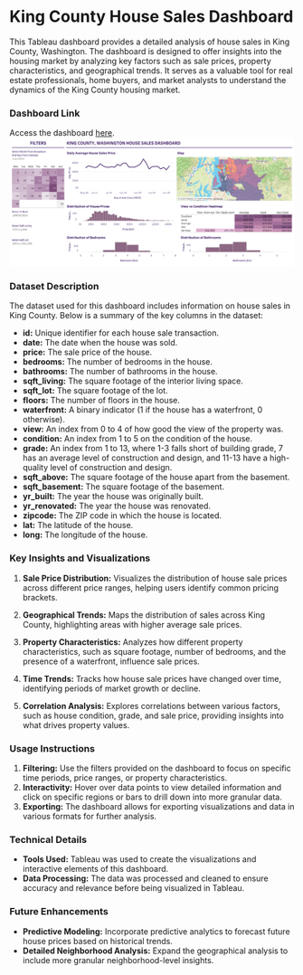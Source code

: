 # King County House Sales Dashboard

This Tableau dashboard provides a detailed analysis of house sales in King County, Washington. The dashboard is designed to offer insights into the housing market by analyzing key factors such as sale prices, property characteristics, and geographical trends. It serves as a valuable tool for real estate professionals, home buyers, and market analysts to understand the dynamics of the King County housing market.

### Dashboard Link
Access the dashboard [here](https://public.tableau.com/app/profile/vanessa.okosun/viz/KingCountyHouseSales_16963705231150/KingCountyHouseSales).
![Image of dashboard](https://github.com/thevannyfiles/King-County-House-Sales-Dashboard/blob/main/KingCountyHouseSales.png)

### Dataset Description
The dataset used for this dashboard includes information on house sales in King County. Below is a summary of the key columns in the dataset:

* ****id:**** Unique identifier for each house sale transaction.
* ****date:**** The date when the house was sold.
* ****price:**** The sale price of the house.
* ****bedrooms:**** The number of bedrooms in the house.
* ****bathrooms:**** The number of bathrooms in the house.
* ****sqft_living:**** The square footage of the interior living space.
* ****sqft_lot:**** The square footage of the lot.
* ****floors:**** The number of floors in the house.
* ****waterfront:**** A binary indicator (1 if the house has a waterfront, 0 otherwise).
* ****view:**** An index from 0 to 4 of how good the view of the property was.
* ****condition:**** An index from 1 to 5 on the condition of the house.
* ****grade:**** An index from 1 to 13, where 1-3 falls short of building grade, 7 has an average level of construction and design, and 11-13 have a high-quality level of construction and design.
* ****sqft_above:**** The square footage of the house apart from the basement.
* ****sqft_basement:**** The square footage of the basement.
* ****yr_built:**** The year the house was originally built.
* ****yr_renovated:**** The year the house was renovated.
* ****zipcode:**** The ZIP code in which the house is located.
* ****lat:**** The latitude of the house.
* ****long:**** The longitude of the house.

### Key Insights and Visualizations
1. ****Sale Price Distribution:**** Visualizes the distribution of house sale prices across different price ranges, helping users identify common pricing brackets.

2. ****Geographical Trends:**** Maps the distribution of sales across King County, highlighting areas with higher average sale prices.

3. ****Property Characteristics:**** Analyzes how different property characteristics, such as square footage, number of bedrooms, and the presence of a waterfront, influence sale prices.

4. ****Time Trends:**** Tracks how house sale prices have changed over time, identifying periods of market growth or decline.

5. ****Correlation Analysis:**** Explores correlations between various factors, such as house condition, grade, and sale price, providing insights into what drives property values.

### Usage Instructions
1. ****Filtering:**** Use the filters provided on the dashboard to focus on specific time periods, price ranges, or property characteristics.
2. ****Interactivity:**** Hover over data points to view detailed information and click on specific regions or bars to drill down into more granular data.
3. ****Exporting:**** The dashboard allows for exporting visualizations and data in various formats for further analysis.

### Technical Details
* ****Tools Used:**** Tableau was used to create the visualizations and interactive elements of this dashboard.
* ****Data Processing:**** The data was processed and cleaned to ensure accuracy and relevance before being visualized in Tableau.

### Future Enhancements
* ****Predictive Modeling:**** Incorporate predictive analytics to forecast future house prices based on historical trends.
* ****Detailed Neighborhood Analysis:**** Expand the geographical analysis to include more granular neighborhood-level insights.
